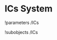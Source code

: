 <!-- MOOSE Documentation Stub: Remove this when content is added. -->

# ICs System
!parameters /ICs

!subobjects /ICs

